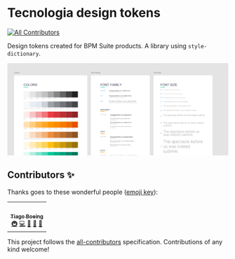 # Tecnologia design tokens
<!-- ALL-CONTRIBUTORS-BADGE:START - Do not remove or modify this section -->
[![All Contributors](https://img.shields.io/badge/all_contributors-1-orange.svg?style=flat-square)](#contributors-)
<!-- ALL-CONTRIBUTORS-BADGE:END -->

Design tokens created for BPM Suite products. 
A library using `style-dictionary`.

![](assets/img/featured.png)
## Contributors ✨

Thanks goes to these wonderful people ([emoji key](https://allcontributors.org/docs/en/emoji-key)):

<!-- ALL-CONTRIBUTORS-LIST:START - Do not remove or modify this section -->
<!-- prettier-ignore-start -->
<!-- markdownlint-disable -->
<table>
  <tr>
    <td align="center"><a href="http://linkedin.com/in/tiagoboeing/"><img src="https://avatars.githubusercontent.com/u/3449932?v=4?s=100" width="100px;" alt=""/><br /><sub><b>Tiago Boeing</b></sub></a><br /><a href="#infra-tiagoboeing" title="Infrastructure (Hosting, Build-Tools, etc)">🚇</a> <a href="https://github.com/SeniorSA/tecnologia-design-tokens/commits?author=tiagoboeing" title="Code">💻</a> <a href="#design-tiagoboeing" title="Design">🎨</a> <a href="#projectManagement-tiagoboeing" title="Project Management">📆</a> <a href="https://github.com/SeniorSA/tecnologia-design-tokens/commits?author=tiagoboeing" title="Documentation">📖</a></td>
  </tr>
</table>

<!-- markdownlint-restore -->
<!-- prettier-ignore-end -->

<!-- ALL-CONTRIBUTORS-LIST:END -->

This project follows the [all-contributors](https://github.com/all-contributors/all-contributors) specification. Contributions of any kind welcome!